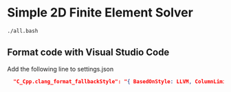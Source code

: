 # Simple 2D Finite Element Solver

```bash
./all.bash
```

## Format code with Visual Studio Code

Add the following line to settings.json

```json
  "C_Cpp.clang_format_fallbackStyle": "{ BasedOnStyle: LLVM, ColumnLimit: 120 }"
```

